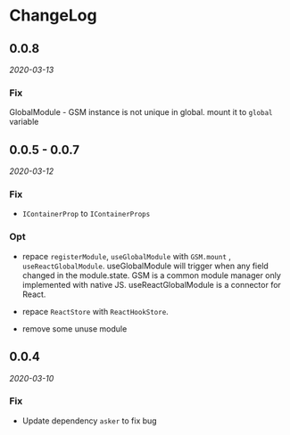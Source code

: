 # ChangeLog


## 0.0.8

*2020-03-13*

### Fix

GlobalModule - GSM instance is not unique in global. mount it to `global` variable

## 0.0.5 - 0.0.7

*2020-03-12*

### Fix

- `IContainerProp` to `IContainerProps`

### Opt 

- repace `registerModule`, `useGlobalModule` with `GSM.mount` , `useReactGlobalModule`. 
  useGlobalModule will trigger when any field changed in the module.state. GSM is a common
  module manager only implemented with native JS. useReactGlobalModule is a connector for React.

- repace `ReactStore` with `ReactHookStore`. 

- remove some unuse module

## 0.0.4

*2020-03-10*

### Fix

- Update dependency `asker` to fix bug